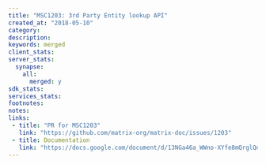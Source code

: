 ```yaml
---
title: "MSC1203: 3rd Party Entity lookup API"
created_at: "2018-05-10"
category:
description:
keywords: merged
client_stats:
server_stats:
  synapse:
    all:
      merged: y
sdk_stats:
services_stats:
footnotes:
notes:
links:
 - title: "PR for MSC1203"
   link: "https://github.com/matrix-org/matrix-doc/issues/1203"
 - title: Documentation
   link: "https://docs.google.com/document/d/13NGa46a_WWno-XYfe8mQrglQdtOYMFVZtxkPKXDC3ac/edit#heading=h.m0btedxhv6ao"
---
```


